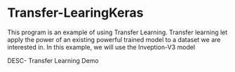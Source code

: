 # Transfer-LearingKeras
This program is an example of using Transfer Learning.  Transfer learning let apply the power of an existing powerful
trained model to a dataset we are interested in.   In this example, we will use the Inveption-V3 model

DESC- Transfer Learning Demo
